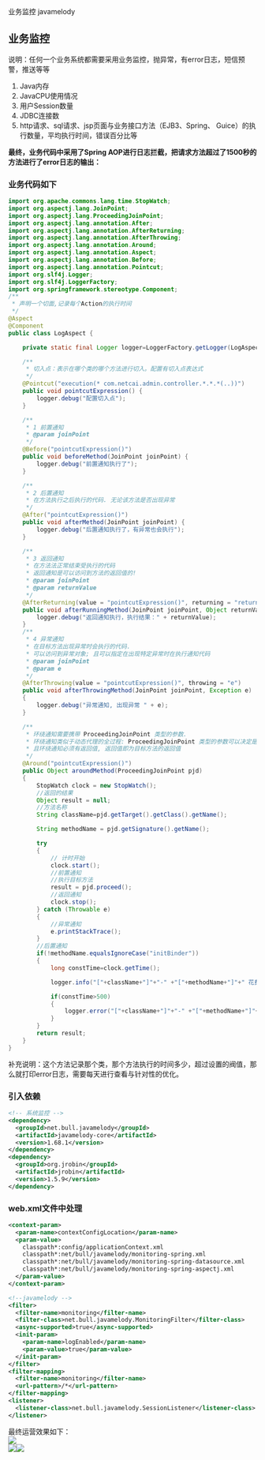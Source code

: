 业务监控 javamelody
<a name="ae5c5774"></a>
## 业务监控
说明：任何一个业务系统都需要采用业务监控，抛异常，有error日志，短信预警，推送等等

1. Java内存
2. JavaCPU使用情况
3. 用户Session数量
4. JDBC连接数
5. http请求、sql请求、jsp页面与业务接口方法（EJB3、Spring、 Guice）的执行数量，平均执行时间，错误百分比等

**最终，业务代码中采用了Spring AOP进行日志拦截，把请求方法超过了1500秒的方法进行了error日志的输出：**
<a name="3jGk8"></a>
### 业务代码如下
```java
import org.apache.commons.lang.time.StopWatch;
import org.aspectj.lang.JoinPoint;
import org.aspectj.lang.ProceedingJoinPoint;
import org.aspectj.lang.annotation.After;
import org.aspectj.lang.annotation.AfterReturning;
import org.aspectj.lang.annotation.AfterThrowing;
import org.aspectj.lang.annotation.Around;
import org.aspectj.lang.annotation.Aspect;
import org.aspectj.lang.annotation.Before;
import org.aspectj.lang.annotation.Pointcut;
import org.slf4j.Logger;
import org.slf4j.LoggerFactory;
import org.springframework.stereotype.Component;
/**
 * 声明一个切面,记录每个Action的执行时间
 */
@Aspect
@Component
public class LogAspect {

    private static final Logger logger=LoggerFactory.getLogger(LogAspect.class);

    /**
     * 切入点：表示在哪个类的哪个方法进行切入。配置有切入点表达式
     */
    @Pointcut("execution(* com.netcai.admin.controller.*.*.*(..))")
    public void pointcutExpression() {
        logger.debug("配置切入点");
    }

    /**
     * 1 前置通知
     * @param joinPoint
     */
    @Before("pointcutExpression()")
    public void beforeMethod(JoinPoint joinPoint) {
        logger.debug("前置通知执行了");
    }

    /**
     * 2 后置通知
     * 在方法执行之后执行的代码. 无论该方法是否出现异常
     */
    @After("pointcutExpression()") 
    public void afterMethod(JoinPoint joinPoint) {
        logger.debug("后置通知执行了，有异常也会执行");
    }

    /**
     * 3 返回通知
     * 在方法法正常结束受执行的代码
     * 返回通知是可以访问到方法的返回值的!
     * @param joinPoint
     * @param returnValue
     */
    @AfterReturning(value = "pointcutExpression()", returning = "returnValue")
    public void afterRunningMethod(JoinPoint joinPoint, Object returnValue) {
        logger.debug("返回通知执行，执行结果：" + returnValue);
    }
    /**
     * 4 异常通知
     * 在目标方法出现异常时会执行的代码.
     * 可以访问到异常对象; 且可以指定在出现特定异常时在执行通知代码
     * @param joinPoint
     * @param e
     */
    @AfterThrowing(value = "pointcutExpression()", throwing = "e")
    public void afterThrowingMethod(JoinPoint joinPoint, Exception e)
    {
        logger.debug("异常通知, 出现异常 " + e);
    }

    /**
     * 环绕通知需要携带 ProceedingJoinPoint 类型的参数. 
     * 环绕通知类似于动态代理的全过程: ProceedingJoinPoint 类型的参数可以决定是否执行目标方法.
     * 且环绕通知必须有返回值, 返回值即为目标方法的返回值
     */
    @Around("pointcutExpression()")
    public Object aroundMethod(ProceedingJoinPoint pjd)
    {
        StopWatch clock = new StopWatch();
        //返回的结果
        Object result = null;
        //方法名称
        String className=pjd.getTarget().getClass().getName();

        String methodName = pjd.getSignature().getName();

        try 
        {
            // 计时开始
            clock.start(); 
            //前置通知
            //执行目标方法
            result = pjd.proceed();
            //返回通知
            clock.stop();
        } catch (Throwable e) 
        {
            //异常通知
            e.printStackTrace();
        }
        //后置通知
        if(!methodName.equalsIgnoreCase("initBinder"))
        {
            long constTime=clock.getTime();

            logger.info("["+className+"]"+"-" +"["+methodName+"]"+" 花费时间： " +constTime+"ms");

            if(constTime>500)
            {
                logger.error("["+className+"]"+"-" +"["+methodName+"]"+" 花费时间过长，请检查: " +constTime+"ms");
            }
        }
        return result;
    }
}
```
补充说明：这个方法记录那个类，那个方法执行的时间多少，超过设置的阀值，那么就打印error日志，需要每天进行查看与针对性的优化。
<a name="C7IIK"></a>
### 引入依赖
```xml
<!-- 系统监控 -->
<dependency>
  <groupId>net.bull.javamelody</groupId>
  <artifactId>javamelody-core</artifactId>
  <version>1.68.1</version>
</dependency>
<dependency>
  <groupId>org.jrobin</groupId>
  <artifactId>jrobin</artifactId>
  <version>1.5.9</version>
</dependency>
```
<a name="fPDxP"></a>
### web.xml文件中处理
```xml
<context-param>
  <param-name>contextConfigLocation</param-name>
  <param-value>
    classpath*:config/applicationContext.xml
    classpath*:net/bull/javamelody/monitoring-spring.xml
    classpath*:net/bull/javamelody/monitoring-spring-datasource.xml
    classpath*:net/bull/javamelody/monitoring-spring-aspectj.xml
  </param-value>
</context-param>
```
```xml
<!--javamelody -->
<filter>
  <filter-name>monitoring</filter-name>
  <filter-class>net.bull.javamelody.MonitoringFilter</filter-class>
  <async-supported>true</async-supported>
  <init-param>
    <param-name>logEnabled</param-name>
    <param-value>true</param-value>
  </init-param>
</filter>
<filter-mapping>
  <filter-name>monitoring</filter-name>
  <url-pattern>/*</url-pattern>
</filter-mapping>
<listener>
  <listener-class>net.bull.javamelody.SessionListener</listener-class>
</listener>
```
最终运营效果如下：<br />![](https://cdn.nlark.com/yuque/0/2020/png/396745/1601709686831-4dde3d4e-751d-4986-a2c8-db5069374256.png#align=left&display=inline&height=507&originHeight=507&originWidth=855&size=0&status=done&style=shadow&width=855)<br />![](https://cdn.nlark.com/yuque/0/2020/png/396745/1601709686861-eadf7a3b-39c1-48fa-8843-8164fb1303c2.png#align=left&display=inline&height=415&originHeight=415&originWidth=1080&size=0&status=done&style=shadow&width=1080)![](https://cdn.nlark.com/yuque/0/2020/png/396745/1601709686878-be594a54-a590-405e-a8d1-d20e66030865.png#align=left&display=inline&height=364&originHeight=364&originWidth=1080&size=0&status=done&style=shadow&width=1080)
